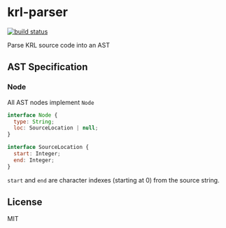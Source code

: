 # krl-parser

[![build status](https://secure.travis-ci.org/farskipper/node-krl-parser.svg)](https://travis-ci.org/farskipper/node-krl-parser)

Parse KRL source code into an AST

## AST Specification

### Node
All AST nodes implement `Node`
```js
interface Node {
  type: String;
  loc: SourceLocation | null;
}
```
```js
interface SourceLocation {
  start: Integer;
  end: Integer;
}
```
`start` and `end` are character indexes (starting at 0) from the source string.

## License
MIT
